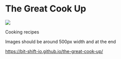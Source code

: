 # The Great Cook Up
![](https://upload.wikimedia.org/wikipedia/commons/6/6d/Good_Food_Display_-_NCI_Visuals_Online.jpg)

Cooking recipes

Images should be around 500px width and at the end


https://bit-shift-io.github.io/the-great-cook-up/

